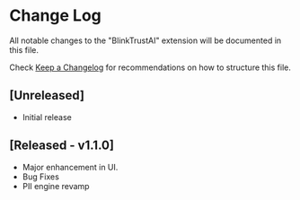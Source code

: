 # Change Log

All notable changes to the "BlinkTrustAI" extension will be documented in this file.

Check [Keep a Changelog](http://keepachangelog.com/) for recommendations on how to structure this file.

## [Unreleased]

- Initial release

## [Released - v1.1.0]

- Major enhancement in UI.
- Bug Fixes
- PII engine revamp

